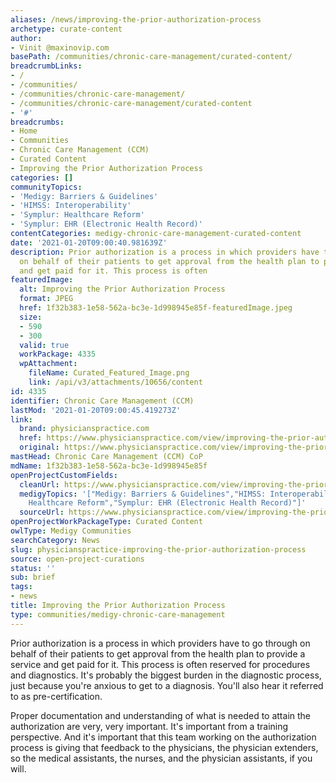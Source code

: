 ```yaml
---
aliases: /news/improving-the-prior-authorization-process
archetype: curate-content
author:
- Vinit @maxinovip.com
basePath: /communities/chronic-care-management/curated-content/
breadcrumbLinks:
- /
- /communities/
- /communities/chronic-care-management/
- /communities/chronic-care-management/curated-content
- '#'
breadcrumbs:
- Home
- Communities
- Chronic Care Management (CCM)
- Curated Content
- Improving the Prior Authorization Process
categories: []
communityTopics:
- 'Medigy: Barriers & Guidelines'
- 'HIMSS: Interoperability'
- 'Symplur: Healthcare Reform'
- 'Symplur: EHR (Electronic Health Record)'
contentCategories: medigy-chronic-care-management-curated-content
date: '2021-01-20T09:00:40.981639Z'
description: Prior authorization is a process in which providers have to go through
  on behalf of their patients to get approval from the health plan to provide a service
  and get paid for it. This process is often
featuredImage:
  alt: Improving the Prior Authorization Process
  format: JPEG
  href: 1f32b383-1e58-562a-bc3e-1d998945e85f-featuredImage.jpeg
  size:
  - 590
  - 300
  valid: true
  workPackage: 4335
  wpAttachment:
    fileName: Curated_Featured_Image.png
    link: /api/v3/attachments/10656/content
id: 4335
identifier: Chronic Care Management (CCM)
lastMod: '2021-01-20T09:00:45.419273Z'
link:
  brand: physicianspractice.com
  href: https://www.physicianspractice.com/view/improving-the-prior-authorization-process
  original: https://www.physicianspractice.com/view/improving-the-prior-authorization-process
mastHead: Chronic Care Management (CCM) CoP
mdName: 1f32b383-1e58-562a-bc3e-1d998945e85f
openProjectCustomFields:
  cleanUrl: https://www.physicianspractice.com/view/improving-the-prior-authorization-process
  medigyTopics: '["Medigy: Barriers & Guidelines","HIMSS: Interoperability","Symplur:
    Healthcare Reform","Symplur: EHR (Electronic Health Record)"]'
  sourceUrl: https://www.physicianspractice.com/view/improving-the-prior-authorization-process
openProjectWorkPackageType: Curated Content
owlType: Medigy Communities
searchCategory: News
slug: physicianspractice-improving-the-prior-authorization-process
source: open-project-curations
status: ''
sub: brief
tags:
- news
title: Improving the Prior Authorization Process
type: communities/medigy-chronic-care-management
---
```


<p>Prior authorization is a process in which providers have to go through on behalf of their patients to get approval from the health plan to provide a service and get paid for it. This process is often reserved for procedures and diagnostics. It's probably the biggest burden in the diagnostic process, just because you're anxious to get to a diagnosis. You'll also hear it referred to as pre-certification.</p><p>Proper documentation and understanding of what is needed to attain the authorization are very, very important. It's important from a training perspective. And it's important that this team working on the authorization process is giving that feedback to the physicians, the physician extenders, so the medical assistants, the nurses, and the physician assistants, if you will.</p>